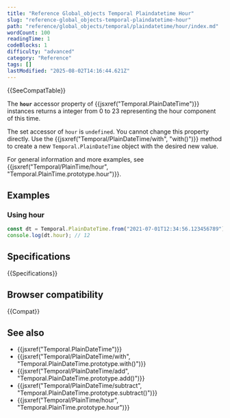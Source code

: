 ```yaml
---
title: "Reference Global_objects Temporal Plaindatetime Hour"
slug: "reference-global_objects-temporal-plaindatetime-hour"
path: "reference/global_objects/temporal/plaindatetime/hour/index.md"
wordCount: 100
readingTime: 1
codeBlocks: 1
difficulty: "advanced"
category: "Reference"
tags: []
lastModified: "2025-08-02T14:16:44.621Z"
---
```



{{SeeCompatTable}}

The **`hour`** accessor property of {{jsxref("Temporal.PlainDateTime")}} instances returns a integer from 0 to 23 representing the hour component of this time.

The set accessor of `hour` is `undefined`. You cannot change this property directly. Use the {{jsxref("Temporal/PlainDateTime/with", "with()")}} method to create a new `Temporal.PlainDateTime` object with the desired new value.

For general information and more examples, see {{jsxref("Temporal/PlainTime/hour", "Temporal.PlainTime.prototype.hour")}}.

## Examples

### Using hour

```js
const dt = Temporal.PlainDateTime.from("2021-07-01T12:34:56.123456789");
console.log(dt.hour); // 12
```

## Specifications

{{Specifications}}

## Browser compatibility

{{Compat}}

## See also

- {{jsxref("Temporal.PlainDateTime")}}
- {{jsxref("Temporal/PlainDateTime/with", "Temporal.PlainDateTime.prototype.with()")}}
- {{jsxref("Temporal/PlainDateTime/add", "Temporal.PlainDateTime.prototype.add()")}}
- {{jsxref("Temporal/PlainDateTime/subtract", "Temporal.PlainDateTime.prototype.subtract()")}}
- {{jsxref("Temporal/PlainTime/hour", "Temporal.PlainTime.prototype.hour")}}
